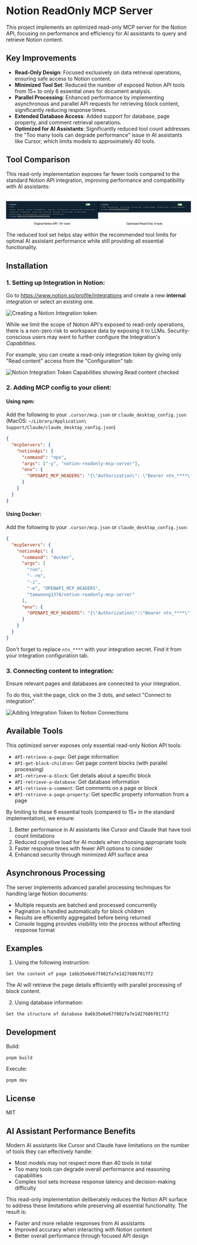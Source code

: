 # Notion ReadOnly MCP Server

This project implements an optimized read-only MCP server for the Notion API, focusing on performance and efficiency for AI assistants to query and retrieve Notion content.

## Key Improvements

- **Read-Only Design**: Focused exclusively on data retrieval operations, ensuring safe access to Notion content.
- **Minimized Tool Set**: Reduced the number of exposed Notion API tools from 15+ to only 6 essential ones for document analysis.
- **Parallel Processing**: Enhanced performance by implementing asynchronous and parallel API requests for retrieving block content, significantly reducing response times.
- **Extended Database Access**: Added support for database, page property, and comment retrieval operations.
- **Optimized for AI Assistants**: Significantly reduced tool count addresses the "Too many tools can degrade performance" issue in AI assistants like Cursor, which limits models to approximately 40 tools.

## Tool Comparison

This read-only implementation exposes far fewer tools compared to the standard Notion API integration, improving performance and compatibility with AI assistants:

![Notion API Tools Comparison](docs/images/notion-api-tools-comparison.png)

The reduced tool set helps stay within the recommended tool limits for optimal AI assistant performance while still providing all essential functionality.

## Installation

### 1. Setting up Integration in Notion:

Go to https://www.notion.so/profile/integrations and create a new **internal** integration or select an existing one.

![Creating a Notion Integration token](docs/images/integrations-creation.png)

While we limit the scope of Notion API's exposed to read-only operations, there is a non-zero risk to workspace data by exposing it to LLMs. Security-conscious users may want to further configure the Integration's _Capabilities_.

For example, you can create a read-only integration token by giving only "Read content" access from the "Configuration" tab:

![Notion Integration Token Capabilities showing Read content checked](docs/images/integrations-capabilities.png)

### 2. Adding MCP config to your client:

#### Using npm:

Add the following to your `.cursor/mcp.json` or `claude_desktop_config.json` (MacOS: `~/Library/Application\ Support/Claude/claude_desktop_config.json`)

```json
{
  "mcpServers": {
    "notionApi": {
      "command": "npx",
      "args": ["-y", "notion-readonly-mcp-server"],
      "env": {
        "OPENAPI_MCP_HEADERS": "{\"Authorization\": \"Bearer ntn_****\", \"Notion-Version\": \"2022-06-28\" }"
      }
    }
  }
}
```

#### Using Docker:

Add the following to your `.cursor/mcp.json` or `claude_desktop_config.json`:

```json
{
  "mcpServers": {
    "notionApi": {
      "command": "docker",
      "args": [
        "run",
        "--rm",
        "-i",
        "-e", "OPENAPI_MCP_HEADERS",
        "taewoong1378/notion-readonly-mcp-server"
      ],
      "env": {
        "OPENAPI_MCP_HEADERS": "{\"Authorization\":\"Bearer ntn_****\",\"Notion-Version\":\"2022-06-28\"}"
      }
    }
  }
}
```

Don't forget to replace `ntn_****` with your integration secret. Find it from your integration configuration tab.

### 3. Connecting content to integration:

Ensure relevant pages and databases are connected to your integration.

To do this, visit the page, click on the 3 dots, and select "Connect to integration".

![Adding Integration Token to Notion Connections](docs/images/connections.png)

## Available Tools

This optimized server exposes only essential read-only Notion API tools:

- `API-retrieve-a-page`: Get page information
- `API-get-block-children`: Get page content blocks (with parallel processing)
- `API-retrieve-a-block`: Get details about a specific block
- `API-retrieve-a-database`: Get database information
- `API-retrieve-a-comment`: Get comments on a page or block
- `API-retrieve-a-page-property`: Get specific property information from a page

By limiting to these 6 essential tools (compared to 15+ in the standard implementation), we ensure:

1. Better performance in AI assistants like Cursor and Claude that have tool count limitations
2. Reduced cognitive load for AI models when choosing appropriate tools
3. Faster response times with fewer API options to consider
4. Enhanced security through minimized API surface area

## Asynchronous Processing

The server implements advanced parallel processing techniques for handling large Notion documents:

- Multiple requests are batched and processed concurrently
- Pagination is handled automatically for block children
- Results are efficiently aggregated before being returned
- Console logging provides visibility into the process without affecting response format

## Examples

1. Using the following instruction:

```
Get the content of page 1a6b35e6e67f802fa7e1d27686f017f2
```

The AI will retrieve the page details efficiently with parallel processing of block content.

2. Using database information:

```
Get the structure of database 8a6b35e6e67f802fa7e1d27686f017f2
```

## Development

Build:

```
pnpm build
```

Execute:

```
pnpm dev
```

## License

MIT

## AI Assistant Performance Benefits

Modern AI assistants like Cursor and Claude have limitations on the number of tools they can effectively handle:

- Most models may not respect more than 40 tools in total
- Too many tools can degrade overall performance and reasoning capabilities
- Complex tool sets increase response latency and decision-making difficulty

This read-only implementation deliberately reduces the Notion API surface to address these limitations while preserving all essential functionality. The result is:

- Faster and more reliable responses from AI assistants
- Improved accuracy when interacting with Notion content
- Better overall performance through focused API design

